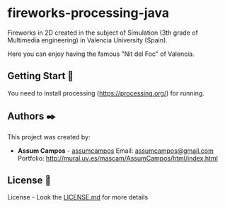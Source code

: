 # fireworks-processing-java
Fireworks in 2D created in the subject of Simulation (3th grade of Multimedia engineering) in Valencia University (Spain).

Here you can enjoy having the famous "Nit del Foc" of Valencia. 

## Getting Start 🚀

You need to install processing (https://processing.org/) for running.


## Authors ✒️

This project was created by:

* **Assum Campos** - [assumcampos](https://github.com/assumcampos)
Email: assumcampos@gmail.com
Portfolio: http://mural.uv.es/mascam/AssumCampos/html/index.html

## License 📄

License  - Look the [LICENSE.md](LICENSE.txt) for more details
